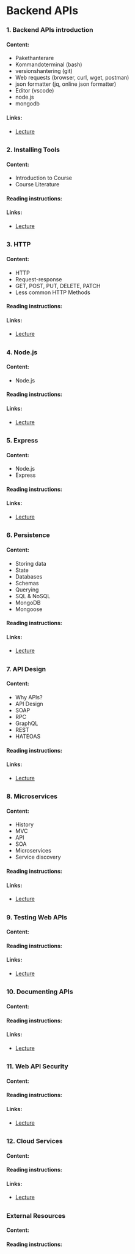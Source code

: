 # Backend APIs

### 1. Backend APIs introduction

#### Content:
* Pakethanterare
* Kommandoterminal (bash)
* versionshantering (git)
* Web requests (browser, curl, wget, postman)
* json formatter (jq, online json formatter)
* Editor (vscode)
* node.js
* mongodb

#### Links:
* [Lecture](/lectures-exercises/backend-api/lectures/lecture-backend-api-1-intro.md)

## 

### 2. Installing Tools

#### Content:
* Introduction to Course
* Course Literature

#### Reading instructions:

#### Links:
* [Lecture](/lectures-exercises/backend-api/lectures/lecture-backend-api-2-installing-tools.md)

## 

### 3. HTTP

#### Content:
* HTTP
* Request-response
* GET, POST, PUT, DELETE, PATCH
* Less common HTTP Methods
#### Reading instructions:

#### Links:
* [Lecture](/lectures-exercises/backend-api/lectures/lecture-backend-api-3-http.md)

## 

### 4. Node.js

#### Content:
* Node.js

#### Reading instructions:

#### Links:
* [Lecture](/lectures-exercises/backend-api/lectures/lecture-backend-api-4-nodejs.md)

## 

### 5. Express

#### Content:
* Node.js
* Express

#### Reading instructions:

#### Links:
* [Lecture](/lectures-exercises/backend-api/lectures/lecture-backend-api-5-express.md)

## 

### 6. Persistence 

#### Content:
* Storing data
* State
* Databases
* Schemas
* Querying
* SQL & NoSQL
* MongoDB
* Mongoose

#### Reading instructions:

#### Links:
* [Lecture](/lectures-exercises/backend-api/lectures/lecture-backend-api-6-persistence.md)

## 

### 7. API Design 


#### Content:
* Why APIs?
* API Design
* SOAP
* RPC
* GraphQL
* REST
* HATEOAS

#### Reading instructions:

#### Links:
* [Lecture](/lectures-exercises/backend-api/lectures/lecture-backend-api-7-api-design.md)

## 

### 8. Microservices 


#### Content:
* History
* MVC
* API
* SOA
* Microservices
* Service discovery

#### Reading instructions:

#### Links:
* [Lecture](/lectures-exercises/backend-api/lectures/lecture-backend-api-8-microservices.md)

## 

### 9. Testing Web APIs 


#### Content:

#### Reading instructions:

#### Links:
* [Lecture](/lectures-exercises/backend-api/lectures/lecture-backend-api-9-testing.md)

## 

### 10. Documenting APIs 

#### Content:

#### Reading instructions:

#### Links:
* [Lecture](/lectures-exercises/backend-api/lectures/lecture-backend-api-10-documentation.md)

## 

### 11. Web API Security 

#### Content:

#### Reading instructions:

#### Links:
* [Lecture](/lectures-exercises/backend-api/lectures/lecture-backend-api-11-security.md)

## 

### 12. Cloud Services 

#### Content:

#### Reading instructions:

#### Links:
* [Lecture](/lectures-exercises/backend-api/lectures/lecture-backend-api-12-cloud.md)

## 

### External Resources 

#### Content:

#### Reading instructions:

